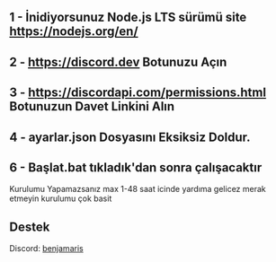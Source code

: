 ## 1 - İnidiyorsunuz Node.js LTS sürümü site https://nodejs.org/en/

## 2 - https://discord.dev Botunuzu Açın

## 3 - https://discordapi.com/permissions.html Botunuzun Davet Linkini Alın

## 4 - ayarlar.json Dosyasını Eksiksiz Doldur.

## 6 - Başlat.bat tıkladık'dan sonra çalışacaktır 




Kurulumu Yapamazsanız max 1-48 saat icinde yardıma gelicez merak etmeyin kurulumu çok basit


## Destek

Discord: [benjamaris](https://discord.com/users/889207617933676555)